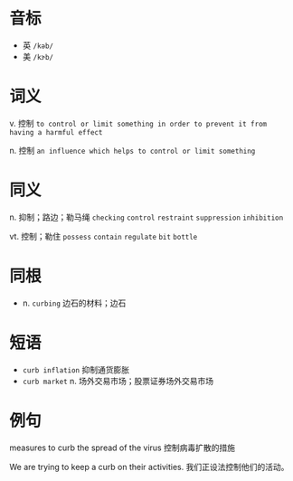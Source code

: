 # 音标

- 英 `/kəb/`
- 美 `/kɝb/`

# 词义

v. 控制
`to control or limit something in order to prevent it from having a harmful effect`

n. 控制
`an influence which helps to control or limit something`

# 同义

n. 抑制；路边；勒马绳
`checking` `control` `restraint` `suppression` `inhibition`

vt. 控制；勒住
`possess` `contain` `regulate` `bit` `bottle`

# 同根

- n. `curbing` 边石的材料；边石

# 短语

- `curb inflation` 抑制通货膨胀
- `curb market` n. 场外交易市场；股票证券场外交易市场

# 例句

measures to curb the spread of the virus
控制病毒扩散的措施

We are trying to keep a curb on their activities.
我们正设法控制他们的活动。


